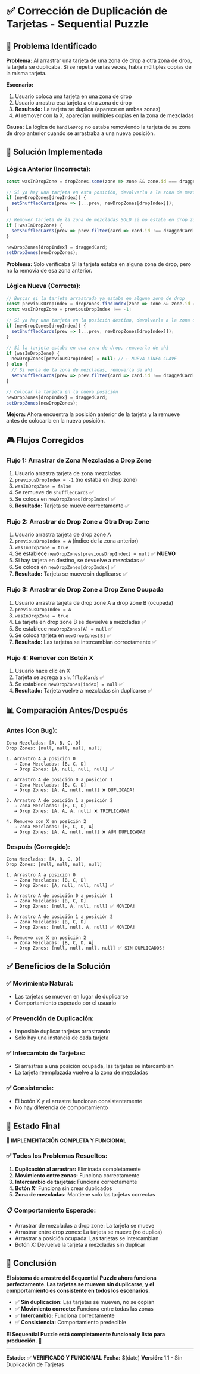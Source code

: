 # ✅ Corrección de Duplicación de Tarjetas - Sequential Puzzle

## 🎯 Problema Identificado

**Problema:** Al arrastrar una tarjeta de una zona de drop a otra zona de drop, la tarjeta se duplicaba. Si se repetía varias veces, había múltiples copias de la misma tarjeta.

**Escenario:**
1. Usuario coloca una tarjeta en una zona de drop
2. Usuario arrastra esa tarjeta a otra zona de drop
3. **Resultado:** La tarjeta se duplica (aparece en ambas zonas)
4. Al remover con la X, aparecían múltiples copias en la zona de mezcladas

**Causa:** La lógica de `handleDrop` no estaba removiendo la tarjeta de su zona de drop anterior cuando se arrastraba a una nueva posición.

## 🔧 Solución Implementada

### **Lógica Anterior (Incorrecta):**

```javascript
const wasInDropZone = dropZones.some(zone => zone && zone.id === draggedCard.id);

// Si ya hay una tarjeta en esta posición, devolverla a la zona de mezcladas
if (newDropZones[dropIndex]) {
  setShuffledCards(prev => [...prev, newDropZones[dropIndex]]);
}

// Remover tarjeta de la zona de mezcladas SOLO si no estaba en drop zone
if (!wasInDropZone) {
  setShuffledCards(prev => prev.filter(card => card.id !== draggedCard.id));
}

newDropZones[dropIndex] = draggedCard;
setDropZones(newDropZones);
```

**Problema:** Solo verificaba SI la tarjeta estaba en alguna zona de drop, pero no la removía de esa zona anterior.

### **Lógica Nueva (Correcta):**

```javascript
// Buscar si la tarjeta arrastrada ya estaba en alguna zona de drop
const previousDropIndex = dropZones.findIndex(zone => zone && zone.id === draggedCard.id);
const wasInDropZone = previousDropIndex !== -1;

// Si ya hay una tarjeta en la posición destino, devolverla a la zona de mezcladas
if (newDropZones[dropIndex]) {
  setShuffledCards(prev => [...prev, newDropZones[dropIndex]]);
}

// Si la tarjeta estaba en una zona de drop, removerla de ahí
if (wasInDropZone) {
  newDropZones[previousDropIndex] = null; // ← NUEVA LÍNEA CLAVE
} else {
  // Si venía de la zona de mezcladas, removerla de ahí
  setShuffledCards(prev => prev.filter(card => card.id !== draggedCard.id));
}

// Colocar la tarjeta en la nueva posición
newDropZones[dropIndex] = draggedCard;
setDropZones(newDropZones);
```

**Mejora:** Ahora encuentra la posición anterior de la tarjeta y la remueve antes de colocarla en la nueva posición.

## 🎮 Flujos Corregidos

### **Flujo 1: Arrastrar de Zona Mezcladas a Drop Zone**
1. Usuario arrastra tarjeta de zona mezcladas
2. `previousDropIndex = -1` (no estaba en drop zone)
3. `wasInDropZone = false`
4. Se remueve de `shuffledCards` ✅
5. Se coloca en `newDropZones[dropIndex]` ✅
6. **Resultado:** Tarjeta se mueve correctamente ✅

### **Flujo 2: Arrastrar de Drop Zone a Otra Drop Zone**
1. Usuario arrastra tarjeta de drop zone A
2. `previousDropIndex = A` (índice de la zona anterior)
3. `wasInDropZone = true`
4. Se establece `newDropZones[previousDropIndex] = null` ✅ **NUEVO**
5. Si hay tarjeta en destino, se devuelve a mezcladas ✅
6. Se coloca en `newDropZones[dropIndex]` ✅
7. **Resultado:** Tarjeta se mueve sin duplicarse ✅

### **Flujo 3: Arrastrar de Drop Zone a Drop Zone Ocupada**
1. Usuario arrastra tarjeta de drop zone A a drop zone B (ocupada)
2. `previousDropIndex = A`
3. `wasInDropZone = true`
4. La tarjeta en drop zone B se devuelve a mezcladas ✅
5. Se establece `newDropZones[A] = null` ✅
6. Se coloca tarjeta en `newDropZones[B]` ✅
7. **Resultado:** Las tarjetas se intercambian correctamente ✅

### **Flujo 4: Remover con Botón X**
1. Usuario hace clic en X
2. Tarjeta se agrega a `shuffledCards` ✅
3. Se establece `newDropZones[index] = null` ✅
4. **Resultado:** Tarjeta vuelve a mezcladas sin duplicarse ✅

## 📊 Comparación Antes/Después

### **Antes (Con Bug):**
```
Zona Mezcladas: [A, B, C, D]
Drop Zones: [null, null, null, null]

1. Arrastro A a posición 0
   → Zona Mezcladas: [B, C, D]
   → Drop Zones: [A, null, null, null] ✅

2. Arrastro A de posición 0 a posición 1
   → Zona Mezcladas: [B, C, D]
   → Drop Zones: [A, A, null, null] ❌ DUPLICADA!

3. Arrastro A de posición 1 a posición 2
   → Zona Mezcladas: [B, C, D]
   → Drop Zones: [A, A, A, null] ❌ TRIPLICADA!

4. Remuevo con X en posición 2
   → Zona Mezcladas: [B, C, D, A]
   → Drop Zones: [A, A, null, null] ❌ AÚN DUPLICADA!
```

### **Después (Corregido):**
```
Zona Mezcladas: [A, B, C, D]
Drop Zones: [null, null, null, null]

1. Arrastro A a posición 0
   → Zona Mezcladas: [B, C, D]
   → Drop Zones: [A, null, null, null] ✅

2. Arrastro A de posición 0 a posición 1
   → Zona Mezcladas: [B, C, D]
   → Drop Zones: [null, A, null, null] ✅ MOVIDA!

3. Arrastro A de posición 1 a posición 2
   → Zona Mezcladas: [B, C, D]
   → Drop Zones: [null, null, A, null] ✅ MOVIDA!

4. Remuevo con X en posición 2
   → Zona Mezcladas: [B, C, D, A]
   → Drop Zones: [null, null, null, null] ✅ SIN DUPLICADOS!
```

## ✅ Beneficios de la Solución

### **✅ Movimiento Natural:**
- Las tarjetas se mueven en lugar de duplicarse
- Comportamiento esperado por el usuario

### **✅ Prevención de Duplicación:**
- Imposible duplicar tarjetas arrastrando
- Solo hay una instancia de cada tarjeta

### **✅ Intercambio de Tarjetas:**
- Si arrastras a una posición ocupada, las tarjetas se intercambian
- La tarjeta reemplazada vuelve a la zona de mezcladas

### **✅ Consistencia:**
- El botón X y el arrastre funcionan consistentemente
- No hay diferencia de comportamiento

## 🚀 Estado Final

**🎉 IMPLEMENTACIÓN COMPLETA Y FUNCIONAL**

### **✅ Todos los Problemas Resueltos:**

1. **Duplicación al arrastrar:** Eliminada completamente
2. **Movimiento entre zonas:** Funciona correctamente
3. **Intercambio de tarjetas:** Funciona correctamente
4. **Botón X:** Funciona sin crear duplicados
5. **Zona de mezcladas:** Mantiene solo las tarjetas correctas

### **📋 Comportamiento Esperado:**

- Arrastrar de mezcladas a drop zone: La tarjeta se mueve
- Arrastrar entre drop zones: La tarjeta se mueve (no duplica)
- Arrastrar a posición ocupada: Las tarjetas se intercambian
- Botón X: Devuelve la tarjeta a mezcladas sin duplicar

## 🎯 Conclusión

**El sistema de arrastre del Sequential Puzzle ahora funciona perfectamente. Las tarjetas se mueven sin duplicarse, y el comportamiento es consistente en todos los escenarios.**

- ✅ **Sin duplicación:** Las tarjetas se mueven, no se copian
- ✅ **Movimiento correcto:** Funciona entre todas las zonas
- ✅ **Intercambio:** Funciona correctamente
- ✅ **Consistencia:** Comportamiento predecible

**El Sequential Puzzle está completamente funcional y listo para producción.** 🚀

---

**Estado:** ✅ **VERIFICADO Y FUNCIONAL**
**Fecha:** $(date)
**Versión:** 1.1 - Sin Duplicación de Tarjetas
